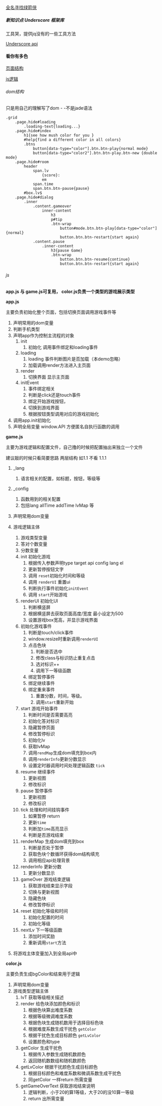 [全名寻找绿箭侠](http://www.imooc.com/video/3274)

##### 新知识点 Underscore 框架库
工具哭，提供jq没有的一些工具方法

[Underscore api](http://www.css88.com/doc/underscore/)

#### 看你有多色

[页面结构](#dom)

[js逻辑](#js)



<h6 id="dom">dom结构</h6>

只是用自己的理解写了dom - -不是jade语法

	.grid
		.page.hide#loading
			.loading-text{loading...}
		.page.hide#index
			h1{see how mush color for you }
			#help{find a different color in all colors}
			.btns
				button[data-type="color"].btn.btn-play{normal mode}
				button[data-type="color2"].btn.btn-play.btn-new {double mode}
		.page.hide#room
			header
				span.lv
					{score}:
					em
				span.time
				span.btn.btn-pause{pause}
			#box.lv$
		.page.hide#dialog
			.inner
				.content.gameover
					inner-content
						h3
						p#tip
						.btn-wrap
							button#mode.btn.btn-play[data-type="color"]{normal}
							button.btn.btn-restart{start again}
				.content.pause
					.inner-content
						h3{pause Game}
						.btn-wrap
							button.btn.btn-resume{continue}
							button.btn.btn-restart{start again}


<h6 id="js">js</h6>

__app.js 与 game.js可复用， color.js负责一个类型的游戏展示类型__

__app.js__

主要负责初始化整个页面，包括切换页面调用游戏事件等

1. 声明常用的dom变量
2. 判断手机类型
3. 声明app作为控制主流程的对象
	1. init 
	   1. 初始化 调用事件绑定和loading事件
	2. loading 
	   1. loading 事件判断图片是否加载（本demo忽略）
	   2. 加载调用render方法进入主页面
	3. render
	   1. 切换界面 显示主页面
	4. initEvent
	   1. 事件绑定相关
	   2. 判断是click还是touch事件
	   3. 绑定开始游戏按钮，
	     1. 切换到游戏界面
	     2. 根据按钮类型调用对应的游戏初始化
4. 调用app.init初始化
5. 声明全局变量 window.API 方便匿名自执行函数的调用

__game.js__

主要为游戏逻辑和配置文件，自己撸的时候把配置抽出来独立一个文件

建议敲的时候只看简要思路 两层结构 如1.1 不看 1.1.1

1. _lang 
	1. 语言相关的配置，如标题，按钮，等级等

2. _config
	1. 函数用到的相关配置
	2. 包括lang allTime addTime lvMap 等

3. 声明常用dom变量
4. 游戏逻辑主体
    1. 游戏类型变量
    2. 答对个数变量
    3. 分数变量
    4. init 初始化游戏
    	1. 根据传入参数声明type target api config lang el
    	2. 更新暂停按钮文字
    	3. 调用 `reset`初始化时间和等级
    	4. 调用 `renderUI` 重置ui
    	5. 判断执行事件初始化`initEvent`
    	6. 调用 `start`开始游戏
    5. renderUI 初始化UI
    	1. 判断横竖屏
    	2. 根据横竖屏去获取页面高度/宽度 最小设定为500
    	3. 设置游戏box宽高，并显示游戏界面
   	6. 初始化游戏事件
   	    1. 判断是touch/click事件
   	    2. window.resize时重新调用`renderUI`
   	    3. 点击色块
   	    	1. 判断是否选中
   	    	2. 修改class与标识防止重复点击
   	    	3. 选对标识++
   	    	4. 调用下一等级函数
   	    4. 绑定暂停事件
   	    5. 绑定继续事件
   	    6. 绑定重来事件
   	    	1. 重置分数，时间，等级。
   	    	2. 调用`start`重新开始
	7. start 游戏开始事件
		1. 判断时间是否需要高亮
		2. 初始化答对标识
		3. 隐藏暂停页面
		4. 修改暂停标识
		5. 初始化lv
		6. 获取lvMap
		8. 调用`rendMap`生成dom填充到box内
		9. 调用`renderInfo`更新分数显示
		10. 设置定时器调用时间处理逻辑函数 `tick`
	8. resume 继续事件
		1. 更新视图
		2. 修改标识
	9. pause 暂停事件
		1. 更新视图
		2. 修改标识
	10. tick 处理和时间挂钩事件
		1. 如果暂停 return
		2. 更新`time`
		3. 判断加`time`高亮显示
		4. 判断是否游戏结束
	11. renderMap 生成dom填充到box
		1. 判断是否处于暂停
		2. 获取色块个数循环获得dom结构填充
		3. 调用相应api处理背景
	12. renderInfo 更新分数
		1. 更新分数显示
	13. gameOver 游戏结束逻辑
		1. 获取游戏结束显示字段
		2. 切换与更新视图
		3. 隐藏色块
		4. 修改暂停标识
   	14. reset 初始化等级和时间
   		1. 初始化配置的时间
   		2. 初始化等级
	15. nextLv 下一等级函数
		1. 添加时间奖励
		2. 重新调用`start`方法

5. 将游戏主体变量加入到全局api中

__color.js__

主要负责生成bgColor和结束用于逻辑

1. 声明常用dom变量
2. 游戏类型逻辑主体
	1. lvT 获取等级相关描述
	2. render 给色块添加颜色和标识
		1. 根据色块算出难度系数
		2. 根据等级微调难度系数
		3. 根据色块生成随机数用于选择目标色块
		4. 根据难度系数生成干扰色 `getColor`
		5. 根据干扰色生成目标颜色 `getLvColor`
		6. 设置颜色和type
	3. getColor 生成干扰色
		1. 根据传入参数生成随机数颜色
		2. 返回随机数数组和随机数颜色
	4. getLvColor 根据干扰颜色生成目标颜色
		1. 根据目标颜色和难度系数和微调系数生成干扰色
		2. 同getColor 一样return 所需变量
	5. getGameOverText 获取游戏结束说明
		1. 逻辑判断，小于20的算1等级，大于20的没10算一等级
		2. return 出所需变量